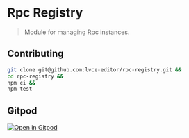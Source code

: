 # Rpc Registry

> Module for managing Rpc instances.

## Contributing

```sh
git clone git@github.com:lvce-editor/rpc-registry.git &&
cd rpc-registry &&
npm ci &&
npm test
```

## Gitpod

[![Open in Gitpod](https://gitpod.io/button/open-in-gitpod.svg)](https://gitpod.io/#https://github.com/lvce-editor/rpc-registry)
